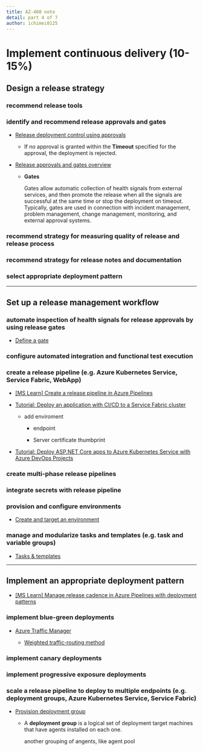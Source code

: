 ```yaml
---
title: AZ-400 note
detail: part 4 of 7
author: ichimei0125
---
```

# Implement continuous delivery (10-15%)
## Design a release strategy

### recommend release tools
### identify and recommend release approvals and gates

* [Release deployment control using approvals](https://docs.microsoft.com/azure/devops/pipelines/release/approvals/approvals?view=azure-devops)

  * If no approval is granted within the **Timeout** specified for the approval, the deployment is rejected.

* [Release approvals and gates overview](https://docs.microsoft.com/azure/devops/pipelines/release/approvals/?view=azure-devops)

  * **Gates**  

    Gates allow automatic collection of health signals from external services, and then promote the release when all the signals are successful at the same time or stop the deployment on timeout.  
    Typically, gates are used in connection with incident management, problem management, change management, monitoring, and external approval systems.

### recommend strategy for measuring quality of release and release process
### recommend strategy for release notes and documentation

### select appropriate deployment pattern

---
## Set up a release management workflow

### automate inspection of health signals for release approvals by using release gates

* [Define a gate](https://docs.microsoft.com/azure/devops/pipelines/release/approvals/gates?view=azure-devops)

### configure automated integration and functional test execution
### create a release pipeline (e.g. Azure Kubernetes Service, Service Fabric, WebApp)

* [[MS Learn] Create a release pipeline in Azure Pipelines](https://docs.microsoft.com/learn/modules/create-release-pipeline/)

* [Tutorial: Deploy an application with CI/CD to a Service Fabric cluster](https://docs.microsoft.com/azure/service-fabric/service-fabric-tutorial-deploy-app-with-cicd-vsts)

  * add enviroment

    * endpoint

    * Server certificate thumbprint

* [Tutorial: Deploy ASP.NET Core apps to Azure Kubernetes Service with Azure DevOps Projects](https://docs.microsoft.com/azure/devops-project/azure-devops-project-aks)

### create multi-phase release pipelines
### integrate secrets with release pipeline
### provision and configure environments

* [Create and target an environment
](https://docs.microsoft.com/azure/devops/pipelines/process/environments)

### manage and modularize tasks and templates (e.g. task and variable groups)

* [Tasks & templates](https://docs.microsoft.com/azure/devops/pipelines/process/tasks?view=azure-devops&tabs=yaml)

---
## Implement an appropriate deployment pattern
* [[MS Learn] Manage release cadence in Azure Pipelines with deployment patterns](https://docs.microsoft.com/learn/modules/manage-release-cadence/index)

### implement blue-green deployments

* [Azure Traffic Manager](https://azure.microsoft.com/blog/blue-green-deployments-using-azure-traffic-manager/)

  * [Weighted traffic-routing method](https://docs.microsoft.com/azure/traffic-manager/traffic-manager-routing-methods#weighted-traffic-routing-method)

### implement canary deployments
### implement progressive exposure deployments
### scale a release pipeline to deploy to multiple endpoints (e.g. deployment groups, Azure Kubernetes Service, Service Fabric)

* [Provision deployment group](https://docs.microsoft.com/azure/devops/pipelines/release/deployment-groups/?view=azure-devops)

  * A **deployment group** is a logical set of deployment target machines that have agents installed on each one. 

    another grouping of angents, like agent pool
